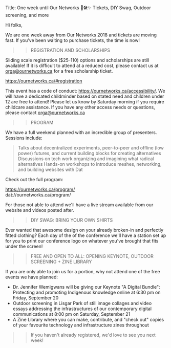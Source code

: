 Title: One week until Our Networks 🍃🛠✨ Tickets, DIY Swag, Outdoor screening, and more

Hi folks,

We are one week away from Our Networks 2018 and tickets are moving fast. If you've been waiting to purchase tickets, the time is now!


>> REGISTRATION AND SCHOLARSHIPS

Sliding scale registration ($25-110) options and scholarships are still available! If it is difficult to attend at a reduced cost, please contact us at orga@ournetworks.ca for a free scholarship ticket.

https://ournetworks.ca/#registration

This event has a code of conduct: https://ournetworks.ca/accessibility/. We will have a dedicated childminder based on stated need and children under 12 are free to attend! Please let us know by Saturday morning if you require childcare assistance. If you have any other access needs or questions, please contact orga@ournetworks.ca


>> PROGRAM

We have a full weekend planned with an incredible group of presenters. Sessions include:

> Talks about decentralized experiments, peer-to-peer and offline (low power) futures, and current building blocks for creating alternatives
> Discussions on tech work organizing and imagining what radical alternatives
> Hands-on workshops to introduce meshes, networking, and building websites with Dat

Check out the full program:  

https://ournetworks.ca/program/  
dat://ournetworks.ca/program/

For those not able to attend we'll have a live stream available from our website and videos posted after.


>> DIY SWAG: BRING YOUR OWN SHIRTS

Ever wanted that awesome design on your already broken-in and perfectly fitted clothing? Each day of the of the conference we'll have a station set up for you to print our conference logo on whatever you've brought that fits under the screen!


>> FREE AND OPEN TO ALL: OPENING KEYNOTE, OUTDOOR SCREENING + ZINE LIBRARY

If you are only able to join us for a portion, why not attend one of the free events we have planned: 

- Dr. Jennifer Wemigwans will be giving our Keynote "A Digital Bundle": Protecting and promoting Indigenous knowledge online at 6:30 pm on Friday, September 20
- Outdoor screening in Lisgar Park of still image collages and video essays addressing the infrastructures of our contemporary digital communications at 8:00 pm on Saturday, September 21 
- A Zine Library where you can make, contribute, and "check out" copies of your favourite technology and infrastructure zines throughout

>> If you haven't already registered, we'd love to see you next week!
